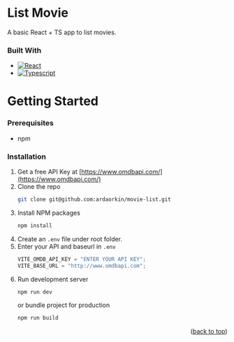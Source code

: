 # List Movie

A basic React + TS app to list movies.

### Built With

- [![React][React.js]][React-url]
- [![Typescript][TS]][TS-url]

# Getting Started

### Prerequisites

- npm

### Installation

1. Get a free API Key at [https://www.omdbapi.com/](https://www.omdbapi.com/)
2. Clone the repo
   ```sh
   git clone git@github.com:ardaorkin/movie-list.git
   ```
3. Install NPM packages
   ```sh
   npm install
   ```
4. Create an `.env` file under root folder.
5. Enter your API and baseurl in `.env`
   ```js
   VITE_OMDB_API_KEY = "ENTER YOUR API KEY";
   VITE_BASE_URL = "http://www.omdbapi.com";
   ```
6. Run development server
   ```bash
   npm run dev
   ```
   or bundle project for production
   ```bash
   npm run build
   ```

<p align="right">(<a href="#readme-top">back to top</a>)</p>

[React.js]: https://img.shields.io/badge/React-20232A?style=for-the-badge&logo=react&logoColor=61DAFB
[React-url]: https://reactjs.org/
[TS]: https://img.shields.io/badge/Typescript-20232A?style=for-the-badge&logo=typescript&logoColor=61DAFB
[TS-url]: https://www.typescriptlang.org/
